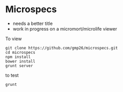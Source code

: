 Microspecs
==========

- needs a better title
- work in progress on a micromort/microlife viewer

To view
```
git clone https://github.com/gmp26/microspecs.git
cd microspecs
npm install
bower install
grunt server
```

to test
```
grunt
```